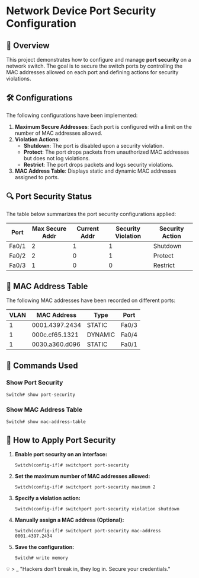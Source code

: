 # Network Device Port Security Configuration

## 📌 Overview
This project demonstrates how to configure and manage **port security** on a network switch. The goal is to secure the switch ports by controlling the MAC addresses allowed on each port and defining actions for security violations.

## 🛠️ Configurations
The following configurations have been implemented:

1. **Maximum Secure Addresses**: Each port is configured with a limit on the number of MAC addresses allowed.
2. **Violation Actions**:
   - **Shutdown**: The port is disabled upon a security violation.
   - **Protect**: The port drops packets from unauthorized MAC addresses but does not log violations.
   - **Restrict**: The port drops packets and logs security violations.
3. **MAC Address Table**: Displays static and dynamic MAC addresses assigned to ports.

## 🔍 Port Security Status
The table below summarizes the port security configurations applied:

| Port  | Max Secure Addr | Current Addr | Security Violation | Security Action |
|-------|----------------|--------------|---------------------|-----------------|
| Fa0/1 | 2              | 1            | 1                   | Shutdown        |
| Fa0/2 | 2              | 0            | 1                   | Protect         |
| Fa0/3 | 1              | 0            | 0                   | Restrict        |

## 📄 MAC Address Table
The following MAC addresses have been recorded on different ports:

| VLAN | MAC Address       | Type     | Port  |
|------|------------------|----------|-------|
| 1    | 0001.4397.2434   | STATIC   | Fa0/3 |
| 1    | 000c.cf65.1321   | DYNAMIC  | Fa0/4 |
| 1    | 0030.a360.d096   | STATIC   | Fa0/1 |

## 📜 Commands Used
### Show Port Security
```shell
Switch# show port-security
```
### Show MAC Address Table
```shell
Switch# show mac-address-table
```

## 📌 How to Apply Port Security
1. **Enable port security on an interface:**
   ```shell
   Switch(config-if)# switchport port-security
   ```
2. **Set the maximum number of MAC addresses allowed:**
   ```shell
   Switch(config-if)# switchport port-security maximum 2
   ```
3. **Specify a violation action:**
   ```shell
   Switch(config-if)# switchport port-security violation shutdown
   ```
4. **Manually assign a MAC address (Optional):**
   ```shell
   Switch(config-if)# switchport port-security mac-address 0001.4397.2434
   ```
5. **Save the configuration:**
   ```shell
   Switch# write memory
   ```

💡 > _ "Hackers don’t break in, they log in. Secure your credentials."

